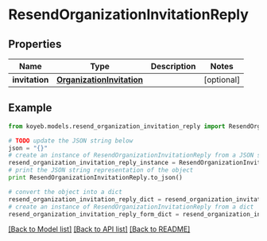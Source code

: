 # ResendOrganizationInvitationReply


## Properties
Name | Type | Description | Notes
------------ | ------------- | ------------- | -------------
**invitation** | [**OrganizationInvitation**](OrganizationInvitation.md) |  | [optional] 

## Example

```python
from koyeb.models.resend_organization_invitation_reply import ResendOrganizationInvitationReply

# TODO update the JSON string below
json = "{}"
# create an instance of ResendOrganizationInvitationReply from a JSON string
resend_organization_invitation_reply_instance = ResendOrganizationInvitationReply.from_json(json)
# print the JSON string representation of the object
print ResendOrganizationInvitationReply.to_json()

# convert the object into a dict
resend_organization_invitation_reply_dict = resend_organization_invitation_reply_instance.to_dict()
# create an instance of ResendOrganizationInvitationReply from a dict
resend_organization_invitation_reply_form_dict = resend_organization_invitation_reply.from_dict(resend_organization_invitation_reply_dict)
```
[[Back to Model list]](../README.md#documentation-for-models) [[Back to API list]](../README.md#documentation-for-api-endpoints) [[Back to README]](../README.md)


